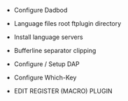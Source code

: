 - Configure Dadbod
- Language files root ftplugin directory
- Install language servers
- Bufferline separator clipping
- Configure / Setup DAP
- Configure Which-Key

- EDIT REGISTER (MACRO) PLUGIN
